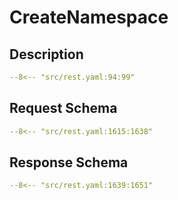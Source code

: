 # CreateNamespace

## Description

```yaml
--8<-- "src/rest.yaml:94:99"
```

## Request Schema

```yaml
--8<-- "src/rest.yaml:1615:1638"
```
## Response Schema

```yaml
--8<-- "src/rest.yaml:1639:1651"
```
